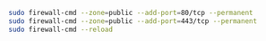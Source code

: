 ﻿<!-- https://linuxconfig.org/how-to-open-http-port-80-on-redhat-7-linux-using-firewall-cmd -->
```sh
sudo firewall-cmd --zone=public --add-port=80/tcp --permanent
sudo firewall-cmd --zone=public --add-port=443/tcp --permanent
sudo firewall-cmd --reload
```
